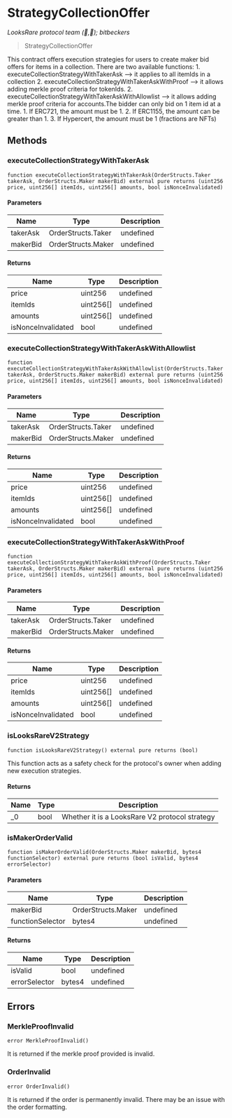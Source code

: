 # StrategyCollectionOffer

*LooksRare protocol team (👀,💎); bitbeckers*

> StrategyCollectionOffer

This contract offers execution strategies for users to create maker bid offers for items in a collection.         There are two available functions:         1. executeCollectionStrategyWithTakerAsk --&gt; it applies to all itemIds in a collection         2. executeCollectionStrategyWithTakerAskWithProof --&gt; it allows adding merkle proof criteria for tokenIds.         2. executeCollectionStrategyWithTakerAskWithAllowlist --&gt; it allows adding merkle proof criteria for accounts.The bidder can only bid on 1 item id at a time.         1. If ERC721, the amount must be 1.         2. If ERC1155, the amount can be greater than 1.         3. If Hypercert, the amount must be 1 (fractions are NFTs)



## Methods

### executeCollectionStrategyWithTakerAsk

```solidity
function executeCollectionStrategyWithTakerAsk(OrderStructs.Taker takerAsk, OrderStructs.Maker makerBid) external pure returns (uint256 price, uint256[] itemIds, uint256[] amounts, bool isNonceInvalidated)
```





#### Parameters

| Name | Type | Description |
|---|---|---|
| takerAsk | OrderStructs.Taker | undefined |
| makerBid | OrderStructs.Maker | undefined |

#### Returns

| Name | Type | Description |
|---|---|---|
| price | uint256 | undefined |
| itemIds | uint256[] | undefined |
| amounts | uint256[] | undefined |
| isNonceInvalidated | bool | undefined |

### executeCollectionStrategyWithTakerAskWithAllowlist

```solidity
function executeCollectionStrategyWithTakerAskWithAllowlist(OrderStructs.Taker takerAsk, OrderStructs.Maker makerBid) external pure returns (uint256 price, uint256[] itemIds, uint256[] amounts, bool isNonceInvalidated)
```





#### Parameters

| Name | Type | Description |
|---|---|---|
| takerAsk | OrderStructs.Taker | undefined |
| makerBid | OrderStructs.Maker | undefined |

#### Returns

| Name | Type | Description |
|---|---|---|
| price | uint256 | undefined |
| itemIds | uint256[] | undefined |
| amounts | uint256[] | undefined |
| isNonceInvalidated | bool | undefined |

### executeCollectionStrategyWithTakerAskWithProof

```solidity
function executeCollectionStrategyWithTakerAskWithProof(OrderStructs.Taker takerAsk, OrderStructs.Maker makerBid) external pure returns (uint256 price, uint256[] itemIds, uint256[] amounts, bool isNonceInvalidated)
```





#### Parameters

| Name | Type | Description |
|---|---|---|
| takerAsk | OrderStructs.Taker | undefined |
| makerBid | OrderStructs.Maker | undefined |

#### Returns

| Name | Type | Description |
|---|---|---|
| price | uint256 | undefined |
| itemIds | uint256[] | undefined |
| amounts | uint256[] | undefined |
| isNonceInvalidated | bool | undefined |

### isLooksRareV2Strategy

```solidity
function isLooksRareV2Strategy() external pure returns (bool)
```

This function acts as a safety check for the protocol&#39;s owner when adding new execution strategies.




#### Returns

| Name | Type | Description |
|---|---|---|
| _0 | bool | Whether it is a LooksRare V2 protocol strategy |

### isMakerOrderValid

```solidity
function isMakerOrderValid(OrderStructs.Maker makerBid, bytes4 functionSelector) external pure returns (bool isValid, bytes4 errorSelector)
```





#### Parameters

| Name | Type | Description |
|---|---|---|
| makerBid | OrderStructs.Maker | undefined |
| functionSelector | bytes4 | undefined |

#### Returns

| Name | Type | Description |
|---|---|---|
| isValid | bool | undefined |
| errorSelector | bytes4 | undefined |




## Errors

### MerkleProofInvalid

```solidity
error MerkleProofInvalid()
```

It is returned if the merkle proof provided is invalid.




### OrderInvalid

```solidity
error OrderInvalid()
```

It is returned if the order is permanently invalid.         There may be an issue with the order formatting.





